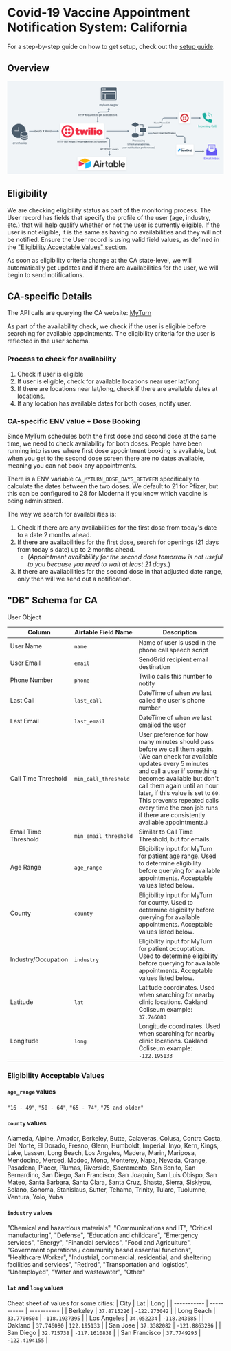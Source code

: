 # Covid-19 Vaccine Appointment Notification System: California

For a step-by-step guide on how to get setup, check out the [setup guide](https://ddxdevin.medium.com/build-a-covid-19-vaccine-appointment-notification-system-with-a-twilio-serverless-function-23cf328c01f4).

## Overview

![Service Diagram](assets/services.png)

## Eligibility

We are checking eligibility status as part of the monitoring process. The User record has fields that specify the profile of the user (age, industry, etc.) that will help qualify whether or not the user is currently eligible. If the user is not eligible, it is the same as having no availabilities and they will not be notified. Ensure the User record is using valid field values, as defined in the ["Eligibility Acceptable Values" section](#eligibility-acceptable-values).

As soon as eligibility criteria change at the CA state-level, we will automatically get updates and if there are availabilities for the user, we will begin to send notifications.

## CA-specific Details

The API calls are querying the CA website: [MyTurn](https://myturn.ca.gov/)

As part of the availability check, we check if the user is eligible before searching for available appointments. The eligibility criteria for the user is reflected in the user schema.

### Process to check for availability
1) Check if user is eligible
2) If user is eligible, check for available locations near user lat/long
3) If there are locations near lat/long, check if there are available dates at locations.
4) If any location has available dates for both doses, notify user.

### CA-specific ENV value + Dose Booking

Since MyTurn schedules both the first dose and second dose at the same time, we need to check availability for both doses. People have been running into issues where first dose appointment booking is available, but when you get to the second dose screen there are no dates available, meaning you can not book any appointments.

There is a ENV variable `CA_MYTURN_DOSE_DAYS_BETWEEN` specifically to calculate the dates between the two doses. We default to 21 for Pfizer, but this can be configured to 28 for Moderna if you know which vaccine is being administered.

The way we search for availabilities is:
1) Check if there are any availabilities for the first dose from today's date to a date 2 months ahead.
2) If there are availabilities for the first dose, search for openings (21 days from today's date) up to 2 months ahead. 
     - (_Appointment availability for the second dose tomorrow is not useful to you because you need to wait at least 21 days._)
3) If there are availabilities for the second dose in that adjusted date range, only then will we send out a notification.


## "DB" Schema for CA

User Object

| Column      | Airtable Field Name | Description |
| ----------- | ----------- | ----------- |
| User Name      | `name`       | Name of user is used in the phone call speech script |
| User Email   | `email`        | SendGrid recipient email destination |
| Phone Number   | `phone`        | Twilio calls this number to notify |
| Last Call   | `last_call`        | DateTime of when we last called the user's phone number |
| Last Email   | `last_email`        | DateTime of when we last emailed the user |
| Call Time Threshold   | `min_call_threshold`        | User preference for how many minutes should pass before we call them again. (We can check for available updates every 5 minutes and call a user if something becomes available but don't call them again until an hour later, if this value is set to `60`. This prevents repeated calls every time the cron job runs if there are consistently available appointments.) |
| Email Time Threshold   | `min_email_threshold`        | Similar to Call Time Threshold, but for emails. |
| Age Range   | `age_range`        | Eligibility input for MyTurn for patient age range. Used to determine eligibility before querying for available appointments. Acceptable values listed below. |
| County   | `county`        | Eligibility input for MyTurn for county. Used to determine eligibility before querying for available appointments. Acceptable values listed below. |
| Industry/Occupation   | `industry`        | Eligibility input for MyTurn for patient occuptation. Used to determine eligibility before querying for available appointments. Acceptable values listed below. |
| Latitude   | `lat`        | Latitude coordinates. Used when searching for nearby clinic locations. Oakland Coliseum example: `37.746080` |
| Longitude   | `long`        | Longitude coordinates. Used when searching for nearby clinic locations. Oakland Coliseum example: `-122.195133` |

### Eligibility Acceptable Values

#### `age_range` values
`"16 - 49"`, `"50 - 64"`, `"65 - 74"`, `"75 and older"`

#### `county` values
Alameda, Alpine, Amador, Berkeley, Butte, Calaveras, Colusa, Contra Costa, Del Norte, El Dorado, Fresno, Glenn, Humboldt, Imperial, Inyo, Kern, Kings, Lake, Lassen, Long Beach, Los Angeles, Madera, Marin, Mariposa, Mendocino, Merced, Modoc, Mono, Monterey, Napa, Nevada, Orange, Pasadena, Placer, Plumas, Riverside, Sacramento, San Benito, San Bernardino, San Diego, San Francisco, San Joaquin, San Luis Obispo, San Mateo, Santa Barbara, Santa Clara, Santa Cruz, Shasta, Sierra, Siskiyou, Solano, Sonoma, Stanislaus, Sutter, Tehama, Trinity, Tulare, Tuolumne, Ventura, Yolo, Yuba

#### `industry` values

"Chemical and hazardous materials", "Communications and IT", "Critical manufacturing", "Defense", "Education and childcare", "Emergency services", "Energy", "Financial services", "Food and Agriculture", "Government operations / community based essential functions", "Healthcare Worker", "Industrial, commercial, residential, and sheltering facilities and services", "Retired", "Transportation and logistics", "Unemployed", "Water and wastewater", "Other"

#### `lat` and `long` values

Cheat sheet of values for some cities:
| City      | Lat | Long |
| ----------- | ----------- | ----------- |
| Berkeley      | `37.8715226`       | `-122.273042` |
| Long Beach      | `33.7700504`       | `-118.1937395` |
| Los Angeles      | `34.052234`       | `-118.243685` |
| Oakland      | `37.746080`       | `122.195133` |
| San Jose      | `37.3382082`       | `-121.8863286` |
| San Diego      | `32.715738`       | `-117.1610838` |
| San Francisco      | `37.7749295`       | `-122.4194155` |

